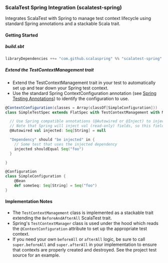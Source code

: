 ### ScalaTest Spring Integration (scalatest-spring)

Integrates ScalaTest with Spring to manage test context lifecycle using standard Spring annotations and a stackable Scala trait.

#### Getting Started

##### build.sbt

````scala
libraryDependencies ++= "com.github.scalaspring" %% "scalatest-spring" % "0.2.1"
````

##### Extend the TestContextManagement trait

* Extend the TestContextManagement trait in your test to automatically set up and tear down your Spring test context.
* Use the standard Spring ContextConfiguration annotation (see [Spring Testing Annotations](http://docs.spring.io/spring/docs/current/spring-framework-reference/html/testing.html#integration-testing-annotations))
to identify the configuration to use.

````scala
@ContextConfiguration(classes = Array(classOf[SimpleConfiguration]))
class SimpleTestSpec extends FlatSpec with TestContextManagement with Matchers {

  // Use Spring compatible annotations (@Autowired or @Inject) to inject necessary dependencies
  // Note that Spring will inject val (read-only) fields, so this field will be non-null when tests run
  @Autowired val injected: Seq[String] = null

  "Dependency" should "be injected" in {
    // Some test that uses the injected dependency
    injected shouldEqual Seq("foo")
  }

}

@Configuration
class SimpleConfiguration {
    @Bean
    def someSeq: Seq[String] = Seq("foo")
}
````

#### Implementation Notes

* The `TestContextManagement` class is implemented as a stackable trait extending the `BeforeAndAfterAll` ScalaTest trait.
* Spring's `TestContextManager` class is used under the hood which reads the `@ContextConfiguration` attribute to set up the appropriate test context.
* If you need your own `beforeAll` or `afterAll` logic, be sure to call `super.beforeAll` and `super.afterAll` in your implementation to ensure that contexts are properly created and destroyed. See the project test source for an example.
